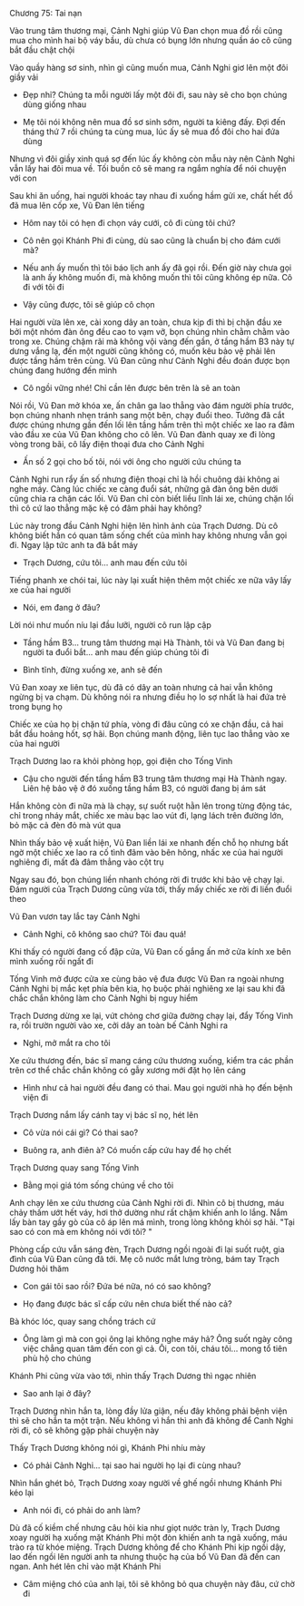 




Chương 75: Tai nạn

Vào trung tâm thương mại, Cảnh Nghi giúp Vũ Đan chọn mua đồ rồi cũng mua cho mình hai bộ váy bầu, dù chưa có bụng lớn nhưng quần áo cô cũng bắt đầu chật chội

Vào quầy hàng sơ sinh, nhìn gì cũng muốn mua, Cảnh Nghi giơ lên một đôi giầy vải

- Đẹp nhỉ? Chúng ta mỗi người lấy một đôi đi, sau này sẽ cho bọn chúng dùng giống nhau

- Mẹ tôi nói không nên mua đồ sơ sinh sớm, người ta kiêng đấy. Đợi đến tháng thứ 7 rồi chúng ta cùng mua, lúc ấy sẽ mua đồ đôi cho hai đứa dùng

Nhưng vì đôi giầy xinh quá sợ đến lúc ấy không còn mẫu này nên Cảnh Nghi vẫn lấy hai đôi mua về. Tối buồn cô sẽ mang ra ngắm nghía để nói chuyện với con

Sau khi ăn uống, hai người khoác tay nhau đi xuống hầm gửi xe, chất hết đồ đã mua lên cốp xe, Vũ Đan lên tiếng

- Hôm nay tôi có hẹn đi chọn váy cưới, cô đi cùng tôi chứ?

- Cô nên gọi Khánh Phi đi cùng, dù sao cũng là chuẩn bị cho đám cưới mà?

- Nếu anh ấy muốn thì tôi báo lịch anh ấy đã gọi rồi. Đến giờ này chưa gọi là anh ấy không muốn đi, mà không muốn thì tôi cũng không ép nữa. Cô đi với tôi đi

- Vậy cũng được, tôi sẽ giúp cô chọn

Hai người vừa lên xe, cài xong dây an toàn, chưa kịp đi thì bị chặn đầu xe bởi một nhóm đàn ông đều cao to vạm vỡ, bọn chúng nhìn chằm chằm vào trong xe. Chúng chậm rãi mà không vội vàng đến gần, ở tầng hầm B3 này tự dưng vắng lạ, đến một người cũng không có, muốn kêu bảo vệ phải lên được tầng hầm trên cùng. Vũ Đan cũng như Cảnh Nghi đều đoán được bọn chúng đang hướng đến mình

- Cô ngồi vững nhé! Chỉ cần lên được bên trên là sẽ an toàn

Nói rồi, Vũ Đan mở khóa xe, ấn chân ga lao thẳng vào đám người phía trước, bọn chúng nhanh nhẹn tránh sang một bên, chạy đuổi theo. Tưởng đã cắt được chúng nhưng gần đến lối lên tầng hầm trên thì một chiếc xe lao ra đâm vào đầu xe của Vũ Đan không cho cô lên. Vũ Đan đành quay xe đi lòng vòng trong bãi, cô lấy điện thoại đưa cho Cảnh Nghi

- Ấn số 2 gọi cho bố tôi, nói với ông cho người cứu chúng ta

Cảnh Nghi run rẩy ấn số nhưng điện thoại chỉ là hồi chuông dài không ai nghe máy. Càng lúc chiếc xe càng đuổi sát, những gã đàn ông bên dưới cũng chia ra chặn các lối. Vũ Đan chỉ còn biết liều lĩnh lái xe, chúng chặn lối thì cô cứ lao thẳng mặc kệ có đâm phải hay không?

Lúc này trong đầu Cảnh Nghi hiện lên hình ảnh của Trạch Dương. Dù cô không biết hắn có quan tâm sống chết của mình hay không nhưng vẫn gọi đi. Ngay lập tức anh ta đã bắt máy

- Trạch Dương, cứu tôi... anh mau đến cứu tôi

Tiếng phanh xe chói tai, lúc này lại xuất hiện thêm một chiếc xe nữa vây lấy xe của hai người

- Nói, em đang ở đâu?

Lời nói như muốn níu lại đầu lưỡi, người cô run lập cập

- Tầng hầm B3... trung tâm thương mại Hà Thành, tôi và Vũ Đan đang bị người ta đuổi bắt... anh mau đến giúp chúng tôi đi

- Bình tĩnh, đừng xuống xe, anh sẽ đến

Vũ Đan xoay xe liên tục, dù đã có dây an toàn nhưng cả hai vẫn không ngừng bị va chạm. Dù không nói ra nhưng điều họ lo sợ nhất là hai đứa trẻ trong bụng họ

Chiếc xe của họ bị chặn tứ phía, vòng đi đâu cũng có xe chặn đầu, cả hai bắt đầu hoảng hốt, sợ hãi. Bọn chúng manh động, liên tục lao thẳng vào xe của hai người

Trạch Dương lao ra khỏi phòng họp, gọi điện cho Tống Vinh

- Cậu cho người đến tầng hầm B3 trung tâm thương mại Hà Thành ngay. Liên hệ bảo vệ ở đó xuống tầng hầm B3, có người đang bị ám sát

Hắn không còn đi nữa mà là chạy, sự suốt ruột hằn lên trong từng động tác, chỉ trong nháy mắt, chiếc xe màu bạc lao vút đi, lạng lách trên đường lớn, bỏ mặc cả đèn đỏ mà vút qua

Nhìn thấy bảo vệ xuất hiện, Vũ Đan liền lái xe nhanh đến chỗ họ nhưng bất ngờ một chiếc xe lao ra cố tình đâm vào bên hông, nhấc xe của hai người nghiêng đi, mất đà đâm thẳng vào cột trụ

Ngay sau đó, bọn chúng liền nhanh chóng rời đi trước khi bảo vệ chạy lại. Đám người của Trạch Dương cũng vừa tới, thấy mấy chiếc xe rời đi liền đuổi theo

Vũ Đan vươn tay lắc tay Cảnh Nghi

- Cảnh Nghi, cô không sao chứ? Tôi đau quá!

Khi thấy có người đang cố đập cửa, Vũ Đan cố gắng ấn mở cửa kính xe bên mình xuống rồi ngất đi

Tống Vinh mở được cửa xe cùng bảo vệ đưa được Vũ Đan ra ngoài nhưng Cảnh Nghi bị mắc kẹt phía bên kia, họ buộc phải nghiêng xe lại sau khi đã chắc chắn không làm cho Cảnh Nghi bị nguy hiểm

Trạch Dương dừng xe lại, vứt chỏng chơ giữa đường chạy lại, đẩy Tống Vinh ra, rồi trườn người vào xe, cởi dây an toàn bế Cảnh Nghi ra

- Nghi, mở mắt ra cho tôi

Xe cứu thương đến, bác sĩ mang cáng cứu thương xuống, kiểm tra các phần trên cơ thể chắc chắn không có gẫy xương mới đặt họ lên cáng

- Hình như cả hai người đều đang có thai. Mau gọi người nhà họ đến bệnh viện đi

Trạch Dương nắm lấy cánh tay vị bác sĩ nọ, hét lên

- Cô vừa nói cái gì? Có thai sao?

- Buông ra, anh điên à? Có muốn cấp cứu hay để họ chết

Trạch Dương quay sang Tống Vinh

- Bằng mọi giá tóm sống chúng về cho tôi

Anh chạy lên xe cứu thương của Cảnh Nghi rời đi. Nhìn cô bị thương, máu chảy thấm ướt hết váy, hơi thở dường như rất chậm khiến anh lo lắng. Nắm lấy bàn tay gầy gò của cô áp lên má mình, trong lòng không khỏi sợ hãi. "Tại sao có con mà em không nói với tôi? "

Phòng cấp cứu vẫn sáng đèn, Trạch Dương ngồi ngoài đi lại suốt ruột, gia đình của Vũ Đan cũng đã tới. Mẹ cô nước mắt lưng tròng, bám tay Trạch Dương hỏi thăm

- Con gái tôi sao rồi? Đứa bé nữa, nó có sao không?

- Họ đang được bác sĩ cấp cứu nên chưa biết thế nào cả?

Bà khóc lóc, quay sang chồng trách cứ

- Ông làm gì mà con gọi ông lại không nghe máy hả? Ông suốt ngày công việc chẳng quan tâm đến con gì cả. Ôi, con tôi, cháu tôi... mong tổ tiên phù hộ cho chúng

Khánh Phi cũng vừa vào tới, nhìn thấy Trạch Dương thì ngạc nhiên

- Sao anh lại ở đây?

Trạch Dương nhìn hắn ta, lòng đầy lửa giận, nếu đây không phải bệnh viện thì sẽ cho hắn ta một trận. Nếu không vì hắn thì anh đã không để Canh Nghi rời đi, cô sẽ không gặp phải chuyện này

Thấy Trạch Dương không nói gì, Khánh Phi nhíu mày

- Có phải Cảnh Nghi... tại sao hai người họ lại đi cùng nhau?

Nhìn hắn ghét bỏ, Trạch Dương xoay người về ghế ngồi nhưng Khánh Phi kéo lại

- Anh nói đi, có phải do anh làm?

Dù đã cố kiềm chế nhưng câu hỏi kia như giọt nước tràn ly, Trạch Dương xoay người hạ xuống mặt Khánh Phi một đòn khiến anh ta ngã xuống, máu trào ra từ khóe miệng. Trạch Dương không để cho Khánh Phi kịp ngồi dậy, lao đến ngồi lên người anh ta nhưng thuộc hạ của bố Vũ Đan đã đến can ngan. Anh hét lên chỉ vào mặt Khánh Phi

- Câm miệng chó của anh lại, tôi sẽ không bỏ qua chuyện này đâu, cứ chờ đi




